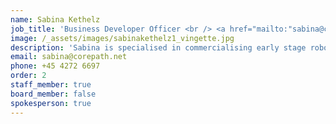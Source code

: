 ```yaml
---
name: Sabina Kethelz
job_title: 'Business Developer Officer <br /> <a href="mailto:"sabina@corepath.net>sabina@corepath.net</a>  <br /> +45 4272 6697'
image: /_assets/images/sabinakethelz1_vingette.jpg
description: 'Sabina is specialised in commercialising early stage robotic technologies by establishing solid, collaborative relations to early adopter customers in new markets. She has more than 10 years of experience in working with start-ups, entrepreneurship and on how to initiate new sustainable commercial activities with mutual benefits to a wide range of stakeholders. On top of being in charge of the commercialisation of different robotic technologies, Sabina has worked with startups and open innovation initiatives in Denmark, Europe and South America.'
email: sabina@corepath.net
phone: +45 4272 6697
order: 2
staff_member: true
board_member: false
spokesperson: true
---
```

